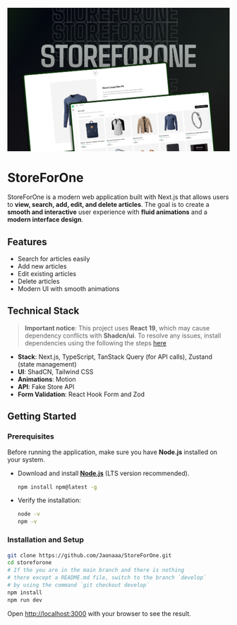![Banner of StoreForOne](public/images/banner.jpg)

# StoreForOne

StoreForOne is a modern web application built with Next.js that allows users to **view, search, add, edit, and delete articles**. The goal is to create a **smooth and interactive** user experience with **fluid animations** and a **modern interface design**.

## Features

- Search for articles easily
- Add new articles
- Edit existing articles
- Delete articles
- Modern UI with smooth animations

## Technical Stack

> **Important notice**: This project uses **React 19**, which may cause dependency conflicts with **Shadcn/ui**. To resolve any issues, install dependencies using the following the steps [here](https://ui.shadcn.com/docs/react-19)

- **Stack**: Next.js, TypeScript, TanStack Query (for API calls), Zustand (state management)
- **UI**: ShadCN, Tailwind CSS
- **Animations**: Motion
- **API**: Fake Store API
- **Form Validation**: React Hook Form and Zod

## Getting Started

### Prerequisites

Before running the application, make sure you have **Node.js** installed on your system.

- Download and install **[Node.js](https://nodejs.org/)** (LTS version recommended).

  ```sh
  npm install npm@latest -g
  ```

- Verify the installation:
  ```sh
  node -v
  npm -v
  ```

### Installation and Setup

```sh
git clone https://github.com/Jaonaaa/StoreForOne.git
cd storeforone
# If the you are in the main branch and there is nothing
# there except a README.md file, switch to the branch `develop`
# by using the command `git checkout develop`
npm install
npm run dev
```

Open [http://localhost:3000](http://localhost:3000) with your browser to see the result.
